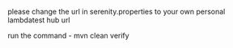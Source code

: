 please change the url in serenity.properties to your own personal lambdatest hub url


run the command -  mvn clean verify 